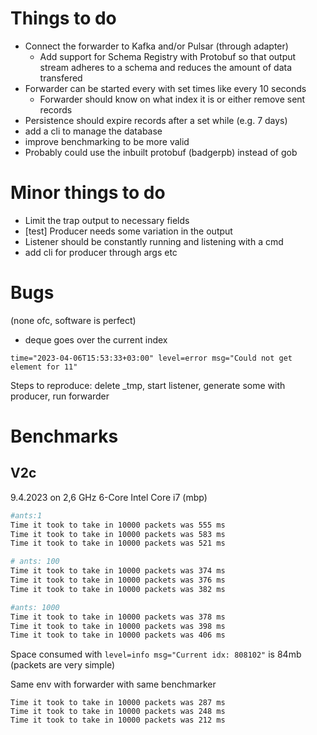 # Things to do

- Connect the forwarder to Kafka and/or Pulsar (through adapter)
    - Add support for Schema Registry with Protobuf so that
    output stream adheres to a schema and reduces the amount of data transfered
- Forwarder can be started every with set times like every 10 seconds
    - Forwarder should know on what index it is or either remove sent records
- Persistence should expire records after a set while (e.g. 7 days)
- add a cli to manage the database
- improve benchmarking to be more valid
- Probably could use the inbuilt protobuf (badgerpb) instead of gob
# Minor things to do
- Limit the trap output to necessary fields
- [test] Producer needs some variation in the output
- Listener should be constantly running and listening with a cmd
- add cli for producer through args etc


# Bugs

(none ofc, software is perfect)

- deque goes over the current index

```
time="2023-04-06T15:53:33+03:00" level=error msg="Could not get element for 11"
```
Steps to reproduce: delete _tmp, start listener, generate some with producer, run forwarder

# Benchmarks

## V2c

9.4.2023 on 2,6 GHz 6-Core Intel Core i7 (mbp)
```sh
#ants:1
Time it took to take in 10000 packets was 555 ms
Time it took to take in 10000 packets was 583 ms
Time it took to take in 10000 packets was 521 ms

# ants: 100
Time it took to take in 10000 packets was 374 ms
Time it took to take in 10000 packets was 376 ms
Time it took to take in 10000 packets was 382 ms

#ants: 1000
Time it took to take in 10000 packets was 378 ms
Time it took to take in 10000 packets was 398 ms
Time it took to take in 10000 packets was 406 ms
```

Space consumed with `level=info msg="Current idx: 808102"` is 84mb (packets are very simple)

Same env with forwarder with same benchmarker

```
Time it took to take in 10000 packets was 287 ms
Time it took to take in 10000 packets was 248 ms
Time it took to take in 10000 packets was 212 ms
```